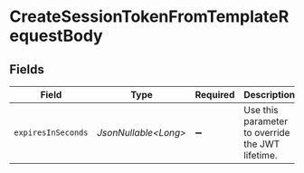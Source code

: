 # CreateSessionTokenFromTemplateRequestBody


## Fields

| Field                                            | Type                                             | Required                                         | Description                                      |
| ------------------------------------------------ | ------------------------------------------------ | ------------------------------------------------ | ------------------------------------------------ |
| `expiresInSeconds`                               | *JsonNullable\<Long>*                            | :heavy_minus_sign:                               | Use this parameter to override the JWT lifetime. |